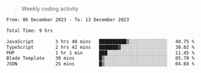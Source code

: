 > Weekly coding activity
<!--START_SECTION:waka-->

```txt
From: 06 December 2023 - To: 13 December 2023

Total Time: 9 hrs

JavaScript        3 hrs 40 mins   ██████████▒░░░░░░░░░░░░░░   40.75 %
TypeScript        2 hrs 42 mins   ███████▓░░░░░░░░░░░░░░░░░   30.02 %
PHP               1 hr 1 min      ███░░░░░░░░░░░░░░░░░░░░░░   11.45 %
Blade Template    30 mins         █▒░░░░░░░░░░░░░░░░░░░░░░░   05.70 %
JSON              25 mins         █▒░░░░░░░░░░░░░░░░░░░░░░░   04.68 %
```

<!--END_SECTION:waka-->
